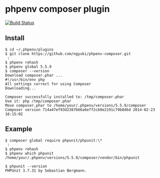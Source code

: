 # phpenv composer plugin

[![Build Status](https://travis-ci.org/ngyuki/phpenv-composer.svg?branch=master)](https://travis-ci.org/ngyuki/phpenv-composer)

## Install

```console
$ cd ~/.phpenv/plugins
$ git clone https://github.com/ngyuki/phpenv-composer.git
 :
$ phpenv rehash
$ phpenv global 5.5.9
$ composer --version
Download composer.phar ...
#!/usr/bin/env php
All settings correct for using Composer
Downloading...

Composer successfully installed to: /tmp/composer.phar
Use it: php /tmp/composer.phar
Move composer.phar to /home/your/.phpenv/versions/5.5.9/composer
Composer version 714a47ef93d2387b66a6eff2cb9e2191c79b8d6d 2014-02-23 16:15:02
```

## Example

```console
$ composer global require phpunit/phpunit:\*
 :
$ phpenv rehash
$ phpenv which phpunit
/home/your/.phpenv/versions/5.5.9/composer/vendor/bin/phpunit

$ phpunit --version
PHPUnit 3.7.31 by Sebastian Bergmann.
```
